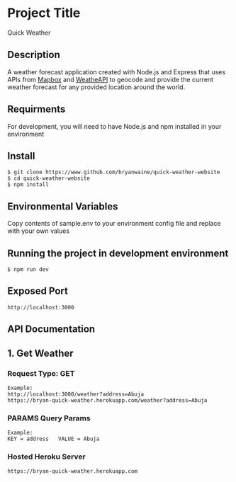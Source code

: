 # Project Title
Quick Weather

## Description
A weather forecast application created with Node.js and Express that uses APIs from [Mapbox](https://www.mapbox.com) and [WeatheAPI](https://www.weatherapi.com) to geocode and provide the current weather forecast for any provided location around the world.

## Requirments
For development, you will need to have Node.js and npm installed in your environment

## Install
    $ git clone https://www.github.com/bryanwaine/quick-weather-website
    $ cd quick-weather-website
    $ npm install
    
## Environmental Variables
Copy contents of sample.env to your environment config file and replace with your own values
  
## Running the project in development environment
    $ npm run dev
    
## Exposed Port
    http://localhost:3000
    
## API Documentation

## 1. Get Weather

### Request Type: GET
    Example:
    http://localhost:3000/weather?address=Abuja
    https://bryan-quick-weather.herokuapp.com/weather?address=Abuja
    
### PARAMS Query Params
    Example:
    KEY = address   VALUE = Abuja
    
### Hosted Heroku Server
    https://bryan-quick-weather.herokuapp.com
